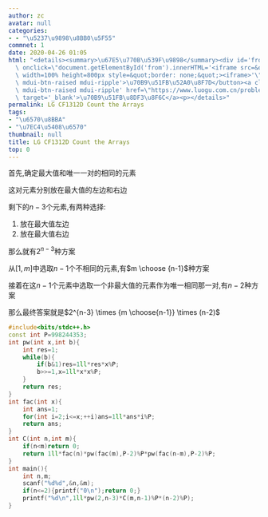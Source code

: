 ```yaml
---
author: zc
avatar: null
categories:
- - "\u5237\u9898\u8BB0\u5F55"
commnet: 1
date: 2020-04-26 01:05
html: "<details><summary>\u67E5\u770B\u539F\u9898</summary><div id='from'></div><p><button\
  \ onclick=\"document.getElementById('from').innerHTML='<iframe src=&quot;https://www.luogu.com.cn/problem/CF1312D&quot;\
  \ width=100% height=800px style=&quot;border: none;&quot;><iframe>'\" class='mdui-btn\
  \ mdui-btn-raised mdui-ripple'>\u70B9\u51FB\u52A0\u8F7D</button><a class='mdui-btn\
  \ mdui-btn-raised mdui-ripple' href=\"https://www.luogu.com.cn/problem/CF1312D\"\
  \ target='_blank'>\u70B9\u51FB\u8DF3\u8F6C</a><p></details>"
permalink: LG CF1312D Count the Arrays
tags:
- "\u6570\u8BBA"
- "\u7EC4\u5408\u6570"
thumbnail: null
title: LG CF1312D Count the Arrays
top: 0
---
```

首先,确定最大值和唯一一对的相同的元素

这对元素分别放在最大值的左边和右边

剩下的$n-3$个元素,有两种选择:

1. 放在最大值左边
2. 放在最大值右边

那么就有$2^{n-3}$种方案

从$[1,m]$中选取$n-1$个不相同的元素,有$m \choose {n-1}$种方案

接着在这$n-1$个元素中选取一个非最大值的元素作为唯一相同那一对,有$n-2$种方案

那么最终答案就是$2^{n-3} \times {m \choose{n-1}} \times (n-2)$

```cpp
#include<bits/stdc++.h>
const int P=998244353;
int pw(int x,int b){
    int res=1;
    while(b){
        if(b&1)res=1ll*res*x%P;
        b>>=1,x=1ll*x*x%P;
    }
    return res;
}
int fac(int x){
    int ans=1;
    for(int i=2;i<=x;++i)ans=1ll*ans*i%P;
    return ans;
}
int C(int n,int m){
    if(n<m)return 0;
    return 1ll*fac(n)*pw(fac(m),P-2)%P*pw(fac(n-m),P-2)%P;
}
int main(){
    int n,m;
    scanf("%d%d",&n,&m);
    if(n<=2){printf("0\n");return 0;}
    printf("%d\n",1ll*pw(2,n-3)*C(m,n-1)%P*(n-2)%P);
}
```
